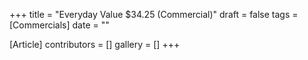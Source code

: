 +++
title = "Everyday Value $34.25 (Commercial)"
draft = false
tags = [Commercials]
date = ""

[Article]
contributors = []
gallery = []
+++